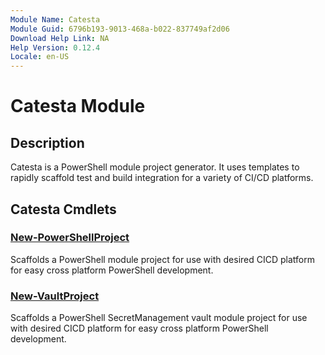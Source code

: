 ```yaml
---
Module Name: Catesta
Module Guid: 6796b193-9013-468a-b022-837749af2d06
Download Help Link: NA
Help Version: 0.12.4
Locale: en-US
---
```


# Catesta Module
## Description
Catesta is a PowerShell module project generator. It uses templates to rapidly scaffold test and build integration for a variety of CI/CD platforms.

## Catesta Cmdlets
### [New-PowerShellProject](New-PowerShellProject.md)
Scaffolds a PowerShell module project for use with desired CICD platform for easy cross platform PowerShell development.

### [New-VaultProject](New-VaultProject.md)
Scaffolds a PowerShell SecretManagement vault module project for use with desired CICD platform for easy cross platform PowerShell development.


